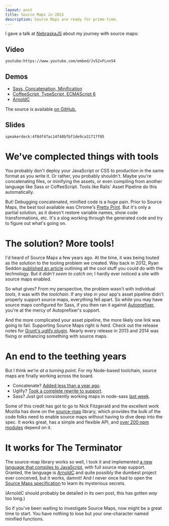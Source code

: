 ```yaml
---
layout: post
title: Source Maps in 2015
description: Source Maps are ready for prime-time.
---
```


I gave a talk at [NebraskaJS][nejs] about my journey with source maps:

## Video

`youtube:https://www.youtube.com/embed/Jv52vFLnn54`

## Demos

- [Sass, Concatenation, Minification](http://projects.steele.blue/source-maps/example1.html)
- [CoffeeScript, TypeScript, ECMAScript 6](http://projects.steele.blue/source-maps/example2.html)
- [ArnoldC](http://projects.steele.blue/source-maps/example3.html)

The source is available [on GitHub.](https://github.com/mattdsteele/sourcemaps-presentation/tree/master/examples)

## Slides

`speakerdeck:4f8df47ac14f48bfbf1de9ca31717f05`

# We've complected things with tools

You probably don't deploy your JavaScript or CSS to production in the same format as you write it.
Or rather, you probably shouldn't.
Maybe you're concatenating files, or minifying the assets, or even compiling from another language like Sass or CoffeeScript.
Tools like Rails' Asset Pipeline do this automatically.

But! Debugging concatenated, minified code is a huge pain.
Prior to Source Maps, the best tool available was Chrome's [Pretty Print](https://developer.chrome.com/devtools/docs/javascript-debugging#pretty-print).
But it's only a partial solution, as it doesn't restore variable names, show code transformations, etc. It's a slog working through the generated code and try to figure out what's going on.

# The solution? More tools!

I'd heard of Source Maps a few years ago.
At the time, it was being touted as the solution to the tooling problem we created.
Way back in 2012, Ryan Seddon [published an article](https://www.html5rocks.com/en/tutorials/developertools/sourcemaps/) outlining all the cool stuff you could do with the technology.
But _it didn't seem to catch on_; I hardly ever noticed a site with source maps enabled.

So what gives? From my perspective, the problem wasn't with individual _tools_, it was with the _toolchain_.
If any step in your app's asset pipeline didn't properly support source maps, everything fell apart.
So while you may have source maps configured for Sass, if you then ran it against [Autoprefixer](https://github.com/postcss/autoprefixer), you're at the mercy of Autoprefixer's support.

And the more complicated your asset pipeline, the more likely one link was going to fail.
Supporting Source Maps right is _hard_. Check out the release notes for [Grunt's uglify plugin](https://github.com/gruntjs/grunt-contrib-uglify#release-history). Nearly every release in 2013 and 2014 was fixing or enhancing something with source maps.

# An end to the teething years

But I think _we're at a turning point_. For my Node-based toolchain, source maps are finally working across the board.

- Concatenate? [Added less than a year ago](https://github.com/gruntjs/grunt-contrib-concat/pull/59).
- Uglify? [Took a complete rewrite to support](https://github.com/mishoo/UglifyJS2).
- Sass? Just got consistently working maps in node-sass [last week](https://web.archive.org/web/20150612231835/https://github.com/sass/libsass/releases/tag/3.2.0).

Some of this credit has got to go to Nick Fitzgerald and the excellent work Mozilla has done on the [source-map](https://www.npmjs.com/package/source-map) library, which provides the bulk of the code folks need to enable source maps without having to dive deep into the spec. It works great, has a simple and flexible API, and [over 200 npm modules](https://www.npmjs.com/browse/depended/source-map) depend on it.

# It works for The Terminator

The source-map library works so well, I took it and implemented [a new language that compiles to JavaScript](https://github.com/mattdsteele/arnoldc.js), with full source map support.
Granted, the language is [ArnoldC](https://github.com/lhartikk/ArnoldC) and quite possibly the dumbest project ever conceived, but it works, damnit!
And I never once had to open the [Source Maps specification](https://docs.google.com/document/d/1U1RGAehQwRypUTovF1KRlpiOFze0b-_2gc6fAH0KY0k/edit) to learn its mysterious secrets.

(ArnoldC should probably be detailed in its own post, this has gotten _way_ too long.)

So if you've been waiting to investigate Source Maps, now might be a great time to start. You have nothing to lose but your one-character named minified functions.

[nejs]: http://www.nebraskajs.com
